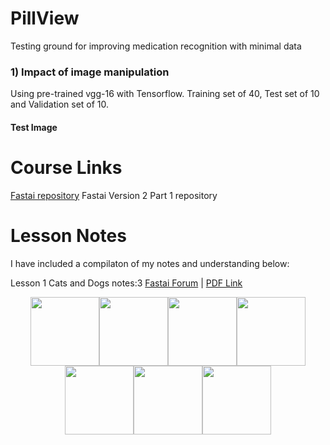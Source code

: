 # PillView
Testing ground for improving medication recognition with minimal data

### 1) Impact of image manipulation
Using pre-trained vgg-16 with Tensorflow. Training set of 40, Test set of 10 and Validation set of 10.

#### Test Image


# Course Links
[Fastai repository](https://github.com/fastai/fastai) Fastai Version 2 Part 1 repository

# Lesson Notes
I have included a compilaton of my notes and understanding below:

Lesson 1 Cats and Dogs notes:3  [Fastai Forum](http://forums.fast.ai/t/cats-and-dogs-code-notes/7561) | [PDF Link](images/lesson1_notes.pdf "PDF Link")

<p align="center">
<imgsrc="images/lesson1_notes_Page_01.jpg" width=110/><img src="images/lesson1_notes_Page_02.jpg" width=110 /><img src="images/lesson1_notes_Page_03.jpg" width=110 /><img src="images/lesson1_notes_Page_04.jpg" width=110 /><img src="images/lesson1_notes_Page_05.jpg" width=110 /><img src="images/lesson1_notes_Page_06.jpg" width=110 /><img src="images/lesson1_notes_Page_07.jpg" width=110 /><img src="images/lesson1_notes_Page_08.jpg" width=110 />
</p>
